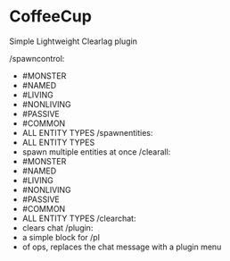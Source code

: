 # CoffeeCup
Simple Lightweight Clearlag plugin

/spawncontrol:
  - #MONSTER
  - #NAMED
  - #LIVING
  - #NONLIVING
  - #PASSIVE
  - #COMMON
  - ALL ENTITY TYPES
/spawnentities:
  - ALL ENTITY TYPES
  - spawn multiple entities at once
/clearall:
  - #MONSTER
  - #NAMED
  - #LIVING
  - #NONLIVING
  - #PASSIVE
  - #COMMON
  - ALL ENTITY TYPES
/clearchat:
  - clears chat
/plugin:
  - a simple block for /pl
  - of ops, replaces the chat message with a plugin menu

